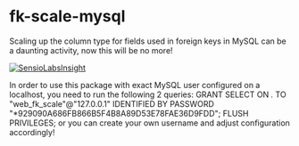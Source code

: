 # fk-scale-mysql
Scaling up the column type for fields used in foreign keys in MySQL can be a daunting activity, now this will be no more!

[![SensioLabsInsight](https://insight.sensiolabs.com/projects/c392dde2-7f81-413c-9c80-da48a3a4b89c/big.png)](https://insight.sensiolabs.com/projects/c392dde2-7f81-413c-9c80-da48a3a4b89c)

In order to use this package with exact MySQL user configured on a localhost, you need to run the following 2 queries:
GRANT SELECT ON *.* TO "web_fk_scale"@"127.0.0.1" IDENTIFIED BY PASSWORD "*929090A686FB866B5F4B8A89D53E78FAE36D9FDD";
FLUSH PRIVILEGES;
or you can create your own username and adjust configuration accordingly!